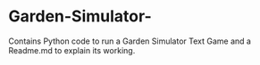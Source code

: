 # Garden-Simulator-
Contains Python code to run a Garden Simulator Text Game and a Readme.md to explain its working.
